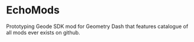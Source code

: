 # EchoMods
Prototyping Geode SDK mod for Geometry Dash that features catalogue of all mods ever exists on github.
